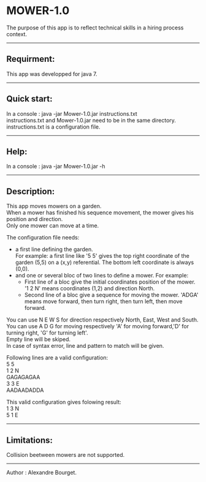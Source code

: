 # <h1>MOWER-1.0</h1>
<p>The purpose of this app is to reflect technical skills in a hiring process context.</p>

<hr>
<h2>Requirment:</h2>
<p>This app was developped for java 7.</p>

<hr>
<h2>Quick start:</h2>

<p>In a console : java -jar Mower-1.0.jar instructions.txt<br />
instructions.txt and Mower-1.0.jar need to be in the same directory.<br />
instructions.txt is a configuration file.</p>

<hr>
<h2>Help:</h2>

<p>In a console : java -jar Mower-1.0.jar -h</p>

<hr>
<h2>Description:</h2>

<p>This app moves mowers on a garden.<br />
When a mower has finished his sequence movement, the mower gives his position and direction.<br />
Only one mower can move at a time.</p>

<p>The configuration file needs:<br />
<ul>
<li>a first line defining the garden.<br />
For example: a first line like '5 5' gives the top right coordinate of the garden (5,5) on a (x,y) referential. The bottom left coordinate is always (0,0).</li>
<li>and one or several bloc of two lines to define a mower.
For example:
<ul><li>First line of a bloc give the initial coordinates position of the mower. '1 2 N' means coordinates (1,2) and direction North.</li>
<li>Second line of a bloc give a sequence for moving the mower. 'ADGA' means move forward, then turn right, then turn left, then move forward.</li></ul>
</li>
</ul></p>
<p>You can use N E W S for direction respectively North, East, West and South.<br />
You can use A D G for moving respectively 'A' for moving forward,'D' for turning right, 'G' for turning left'.<br />
Empty line will be skiped.<br />
In case of syntax error, line and pattern to match will be given.</p>

<p>Following lines are a valid configuration:<br />
5 5<br />
1 2 N<br />
GAGAGAGAA<br />
3 3 E<br />
AADAADADDA</p>

<p>This valid configuration gives folowing result:<br />
1 3 N<br />
5 1 E<br />
</p>

<hr>
<h2>Limitations:</h2>
<p>Collision beetween mowers are not supported.</p>

<hr>
Author : Alexandre Bourget.

